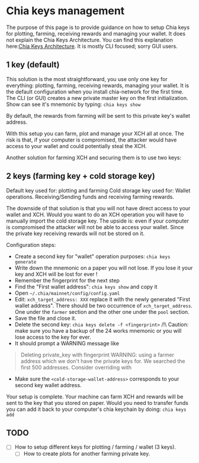 # Chia keys management
The purpose of this page is to provide guidance on how to setup Chia keys for plotting, farming, receiving rewards and managing your wallet.
It does not explain the Chia Keys Architecture. You can find this explanation here:[Chia Keys Architecture](https://github.com/Chia-Network/chia-blockchain/wiki/Chia-Keys-Architecture).
It is mostly CLI focused; sorry GUI users.

## 1 key (default)
This solution is the most straightforward, you use only one key for everything: plotting, farming, receiving rewards, managing your wallet.
It is the default configuration when you install chia-network for the first time.
The CLI (or GUI) creates a new private master key on the first initialization. Show can see it's mnemonic by typing: `chia keys show`

By default, the rewards from farming will be sent to this private key's wallet address.

With this setup you can farm, plot and manage your XCH all at once.
The risk is that, if your computer is compromised, the attacker would have access to your wallet and could potentially steal the XCH.

Another solution for farming XCH and securing them is to use two keys:

## 2 keys (farming key + cold storage key)
Default key used for: plotting and farming
Cold storage key used for: Wallet operations. Receiving/Sending funds and receiving farming rewards.

The downside of that solution is that you will not have direct access to your wallet and XCH. Would you want to do an XCH operation you will have to manually import the cold storage key. The upside is: even if your computer is compromised the attacker will not be able to access your wallet. Since the private key receiving rewards will not be stored on it.

Configuration steps:
* Create a second key for "wallet" operation purposes: `chia keys generate`
* Write down the mnemonic on a paper you will not lose. If you lose it your key and XCH will be lost for ever !
* Remember the fingerprint for the next step
* Find the "First wallet address": `chia keys show` and copy it
* Open `~/.chia/mainnet/config/config.yaml`
* Edit: `xch_target_address: XXX` replace it with the newly generated "First wallet address". There should be two occurrence of `xch_target_address`. One under the `farmer` section and the other one under the `pool` section.
* Save the file and close it.
* Delete the second key: `chia keys delete -f <fingerprint>` /!\ Caution: make sure you have a backup of the 24 works mnemonic or you will lose access to the key for ever.
* It should prompt a WARNING message like
> Deleting private_key with fingerprint <fingerprint>
> WARNING: using a farmer address which we don't have the private keys for. We searched the first 500 addresses. Consider overriding <cold-storage-wallet-address> with <farmer-wallet-address>
* Make sure the `<cold-storage-wallet-address>` corresponds to your second key wallet address.

Your setup is complete. Your machine can farm XCH and rewards will be sent to the key that you stored on paper.
Would you need to transfer funds you can add it back to your computer's chia keychain by doing: `chia keys add`

## TODO
- [ ] How to setup different keys for plotting / farming / wallet (3 keys).
  - [ ] How to create plots for another farming private key.